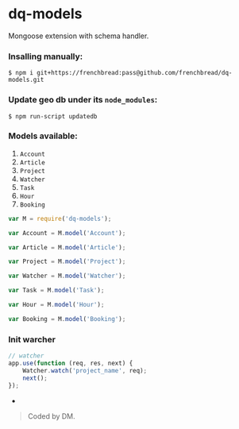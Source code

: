 # dq-models

Mongoose extension with schema handler.

### Insalling manually:

```
$ npm i git+https://frenchbread:pass@github.com/frenchbread/dq-models.git
```

### Update geo db under its `node_modules`:

```
$ npm run-script updatedb
```

### Models available:

1. `Account`
2. `Article`
3. `Project`
4. `Watcher`
5. `Task`
6. `Hour`
7. `Booking`


```javascript
var M = require('dq-models');

var Account = M.model('Account');

var Article = M.model('Article');

var Project = M.model('Project');

var Watcher = M.model('Watcher');

var Task = M.model('Task');

var Hour = M.model('Hour');

var Booking = M.model('Booking');

```

### Init warcher

```javascript
// watcher
app.use(function (req, res, next) {
    Watcher.watch('project_name', req);
    next();
});
```
-
> Coded by DM.

